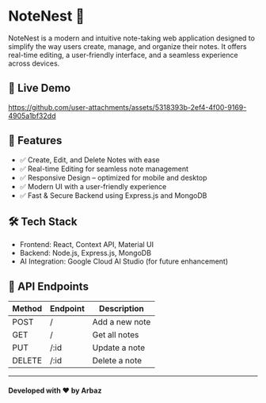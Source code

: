 # NoteNest 📝

NoteNest is a modern and intuitive note-taking web application designed to simplify the way users create, manage, and organize their notes. It offers real-time editing, a user-friendly interface, and a seamless experience across devices.

## 🚀 Live Demo

https://github.com/user-attachments/assets/5318393b-2ef4-4f00-9169-4905a1bf32dd


## 📌 Features

* ✅ Create, Edit, and Delete Notes with ease
* ✅ Real-time Editing for seamless note management
* ✅ Responsive Design – optimized for mobile and desktop
* ✅ Modern UI with a user-friendly experience
* ✅ Fast & Secure Backend using Express.js and MongoDB

## 🛠 Tech Stack

* Frontend: React, Context API, Material UI
* Backend: Node.js, Express.js, MongoDB
* AI Integration: Google Cloud AI Studio (for future enhancement)


## 🎯 API Endpoints

| Method  | Endpoint | Description |
| ------------- | ------------- | ------------- |
| POST  | / | Add a new note |
| GET | / | Get all notes |
| PUT | /:id | Update a note |
| DELETE | /:id | Delete a note |

___
#### Developed with ❤️ by Arbaz



